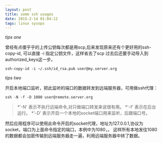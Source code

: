 ```yaml
---
layout: post
title: some ssh usages
date: 2015-2-14 01:04:12
tags: linux sysops
---
```


*tips one*

曾经有点傻乎乎的上传公钥每次都是用scp,后来发现原来还有个更好用的ssh-copy-id,
可以直接 -i 指定公钥文件，这样省去了scp	过去后还要手动导入到authorized_keys这一步。

	ssh-copy-id -i ~/.ssh/id_rsa.pub user@my.server.org

*tips two*

开启本地端口监听，把此监听的端口的数据转发到远端服务器，可用做ssh代理：

	ssh -N -f -D 1080 user@remote.server.org

> *'-N' 表示不执行远端命令,对只做端口转发来说很有用。
> *'-f' 表示在后台运行。
> *'-D' 表示开启一个本地的socket端口用来监听，后跟端口号。

然后应用程序可以使用此命令开启的socket代理，地址为127.0.0.1,协议为socket，端口为上面命令指定的端口，本例中为1080，。
这样所有本地发往1080的数据都会加密传输到远端服务器走一遍，利用远端服务器中转了数据。



